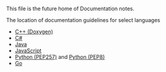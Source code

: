 This file is the future home of Documentation notes.

The location of documentation guidelines for select languages

* [C++ (Doxygen)](https://doxygen.nl/manual/docblocks.html)
* [C#](https://learn.microsoft.com/en-us/dotnet/csharp/language-reference/language-specification/documentation-comments)
* [Java](https://www.tutorialspoint.com/java/java_documentation.htm)
* [JavaScript](https://jsdoc.app/)
* [Python (PEP257)](https://peps.python.org/pep-0257/) and [Python (PEP8)](https://peps.python.org/pep-0008/)
* [Go](https://go.dev/doc/comment)